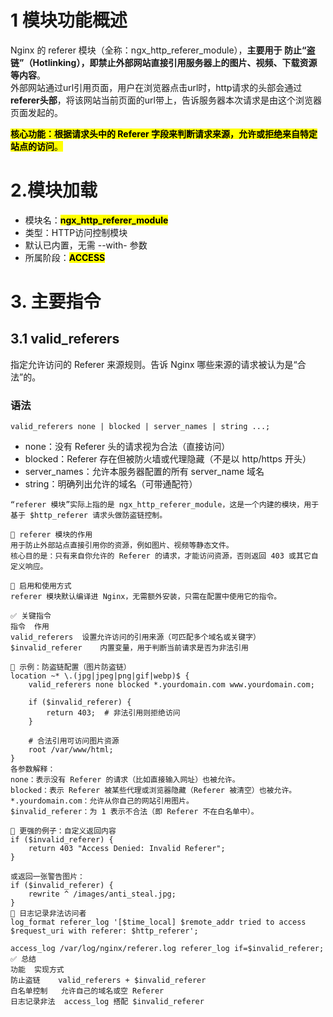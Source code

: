 # 1 模块功能概述
Nginx 的 referer 模块（全称：ngx_http_referer_module），**主要用于 防止“盗链”（Hotlinking），即禁止外部网站直接引用服务器上的图片、视频、下载资源等内容**。<br>
外部网站通过url引用页面，用户在浏览器点击url时，http请求的头部会通过**referer头部**，将该网站当前页面的url带上，告诉服务器本次请求是由这个浏览器页面发起的。<br>

<mark>**核心功能：根据请求头中的 Referer 字段来判断请求来源，允许或拒绝来自特定站点的访问**。</mark>




# 2.模块加载
- 模块名：<mark>**ngx_http_referer_module**</mark>
- 类型：HTTP访问控制模块
- 默认已内置，无需 --with- 参数
- 所属阶段：<mark>**ACCESS**</mark>


# 3. 主要指令

## 3.1 valid_referers
指定允许访问的 Referer 来源规则。告诉 Nginx 哪些来源的请求被认为是“合法”的。

### 语法

```
valid_referers none | blocked | server_names | string ...;
```
- none：没有 Referer 头的请求视为合法（直接访问）
- blocked：Referer 存在但被防火墙或代理隐藏（不是以 http/https 开头）
- server_names：允许本服务器配置的所有 server_name 域名
- string：明确列出允许的域名（可带通配符）





```
“referer 模块”实际上指的是 ngx_http_referer_module，这是一个内建的模块，用于基于 $http_referer 请求头做防盗链控制。

🔹 referer 模块的作用
用于防止外部站点直接引用你的资源，例如图片、视频等静态文件。
核心目的是：只有来自你允许的 Referer 的请求，才能访问资源，否则返回 403 或其它自定义响应。

🔹 启用和使用方式
referer 模块默认编译进 Nginx，无需额外安装，只需在配置中使用它的指令。

✅ 关键指令
指令	作用
valid_referers	设置允许访问的引用来源（可匹配多个域名或关键字）
$invalid_referer	内置变量，用于判断当前请求是否为非法引用

🔹 示例：防盗链配置（图片防盗链）
location ~* \.(jpg|jpeg|png|gif|webp)$ {
    valid_referers none blocked *.yourdomain.com www.yourdomain.com;
    
    if ($invalid_referer) {
        return 403;  # 非法引用则拒绝访问
    }

    # 合法引用可访问图片资源
    root /var/www/html;
}
各参数解释：
none：表示没有 Referer 的请求（比如直接输入网址）也被允许。
blocked：表示 Referer 被某些代理或浏览器隐藏（Referer 被清空）也被允许。
*.yourdomain.com：允许从你自己的网站引用图片。
$invalid_referer：为 1 表示不合法（即 Referer 不在白名单中）。

🔹 更强的例子：自定义返回内容
if ($invalid_referer) {
    return 403 "Access Denied: Invalid Referer";
}

或返回一张警告图片：
if ($invalid_referer) {
    rewrite ^ /images/anti_steal.jpg;
}
🔹 日志记录非法访问者
log_format referer_log '[$time_local] $remote_addr tried to access $request_uri with referer: $http_referer';

access_log /var/log/nginx/referer.log referer_log if=$invalid_referer;
✅ 总结
功能	实现方式
防止盗链	valid_referers + $invalid_referer
白名单控制	允许自己的域名或空 Referer
日志记录非法	access_log 搭配 $invalid_referer
```
